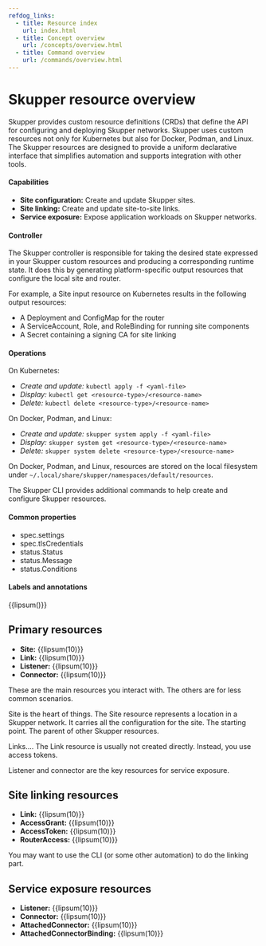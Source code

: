 ```yaml
---
refdog_links:
  - title: Resource index
    url: index.html
  - title: Concept overview
    url: /concepts/overview.html
  - title: Command overview
    url: /commands/overview.html
---
```


<!-- - Some resource fields are "updatable" - you can change their values -->
<!--   without . -->

# Skupper resource overview

Skupper provides custom resource definitions (CRDs) that define the
API for configuring and deploying Skupper networks.  Skupper uses
custom resources not only for Kubernetes but also for Docker, Podman,
and Linux.  The Skupper resources are designed to provide a uniform
declarative interface that simplifies automation and supports
integration with other tools.

#### Capabilities

- **Site configuration:** Create and update Skupper sites.
- **Site linking:** Create and update site-to-site links.
- **Service exposure:** Expose application workloads on Skupper
  networks.

#### Controller

The Skupper controller is responsible for taking the desired state
expressed in your Skupper custom resources and producing a
corresponding runtime state.  It does this by generating
platform-specific output resources that configure the local site and
router.

For example, a Site input resource on Kubernetes results in the
following output resources:

- A Deployment and ConfigMap for the router
- A ServiceAccount, Role, and RoleBinding for running site components
- A Secret containing a signing CA for site linking

#### Operations

On Kubernetes:

- *Create and update:* `kubectl apply -f <yaml-file>`
- *Display:* `kubectl get <resource-type>/<resource-name>`
- *Delete:* `kubectl delete <resource-type>/<resource-name>`

On Docker, Podman, and Linux:

- *Create and update:* `skupper system apply -f <yaml-file>`
- *Display:* `skupper system get <resource-type>/<resource-name>`
- *Delete:* `skupper system delete <resource-type>/<resource-name>`

On Docker, Podman, and Linux, resources are stored on the local
filesystem under
`~/.local/share/skupper/namespaces/default/resources`.

The Skupper CLI provides additional commands to help create and
configure Skupper resources.

#### Common properties

- spec.settings
- spec.tlsCredentials
- status.Status
- status.Message
- status.Conditions

#### Labels and annotations

{{lipsum()}}

## Primary resources

- **Site:** {{lipsum(10)}}
- **Link:** {{lipsum(10)}}
- **Listener:** {{lipsum(10)}}
- **Connector:** {{lipsum(10)}}

These are the main resources you interact with.  The others are for
less common scenarios.

Site is the heart of things.  The Site resource represents a location
in a Skupper network.  It carries all the configuration for the site.
The starting point.  The parent of other Skupper resources.

Links....  The Link resource is usually not created directly.
Instead, you use access tokens.

Listener and connector are the key resources for service exposure.

## Site linking resources

- **Link:** {{lipsum(10)}}
- **AccessGrant:** {{lipsum(10)}}
- **AccessToken:** {{lipsum(10)}}
- **RouterAccess:** {{lipsum(10)}}

You may want to use the CLI (or some other automation) to do the
linking part.

## Service exposure resources

- **Listener:** {{lipsum(10)}}
- **Connector:** {{lipsum(10)}}
- **AttachedConnector:** {{lipsum(10)}}
- **AttachedConnectorBinding:** {{lipsum(10)}}

<!-- ## Hello World using YAML -->

<!-- Site West: -->

<!-- ~~~ -->
<!-- apiVersion: skupper.io/v2alpha1 -->
<!-- kind: Site -->
<!-- metadata: -->
<!--   name: west -->
<!--   namespace: hello-world-west -->
<!-- spec: -->
<!--   linkAccess: default -->
<!-- --- -->
<!-- apiVersion: skupper.io/v2alpha1 -->
<!-- kind: Listener -->
<!-- metadata: -->
<!--   name: backend -->
<!--   namespace: hello-world-west -->
<!-- spec: -->
<!--   routingKey: backend -->
<!--   port: 8080 -->
<!--   host: backend -->
<!-- ~~~ -->

<!-- ~~~ -->
<!-- skupper token issue ~/west-token.yaml -->
<!-- ~~~ -->

<!-- Site East: -->

<!-- ~~~ -->
<!-- apiVersion: skupper.io/v2alpha1 -->
<!-- kind: Site -->
<!-- metadata: -->
<!--   name: east -->
<!--   namespace: hello-world-east -->
<!-- --- -->
<!-- apiVersion: skupper.io/v2alpha1 -->
<!-- kind: Connector -->
<!-- metadata: -->
<!--   name: backend -->
<!--   namespace: hello-world-east -->
<!-- spec: -->
<!--   routingKey: backend -->
<!--   port: 8080 -->
<!--   selector: app=backend -->
<!-- ~~~ -->

<!-- ~~~ -->
<!-- skupper token redeem ~/west-token.yaml -->
<!-- ~~~ -->
